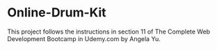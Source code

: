 # Online-Drum-Kit

This project follows the instructions in section 11 of The Complete Web Development Bootcamp in Udemy.com by Angela Yu.
